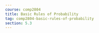 ```yaml
---
course: comp2804
title: Basic Rules of Probability
tag: comp2804-basic-rules-of-probability
section: 5.3
---
```

